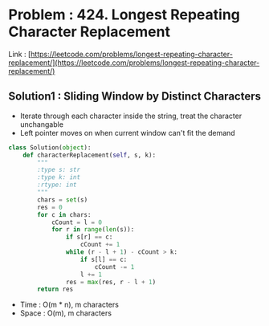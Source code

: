 # Problem : 424. Longest Repeating Character Replacement
Link : [https://leetcode.com/problems/longest-repeating-character-replacement/](https://leetcode.com/problems/longest-repeating-character-replacement/)

## Solution1 : Sliding Window by Distinct Characters
- Iterate through each character inside the string, treat the character unchangable
- Left pointer moves on when current window can't fit the demand
```python
class Solution(object):
    def characterReplacement(self, s, k):
        """
        :type s: str
        :type k: int
        :rtype: int
        """
        chars = set(s)
        res = 0
        for c in chars:
            cCount = l = 0
            for r in range(len(s)):
                if s[r] == c:
                    cCount += 1
                while (r - l + 1) - cCount > k:
                    if s[l] == c:
                        cCount -= 1
                    l += 1
                res = max(res, r - l + 1)
        return res
```
- Time : O(m * n), m characters
- Space : O(m), m characters
